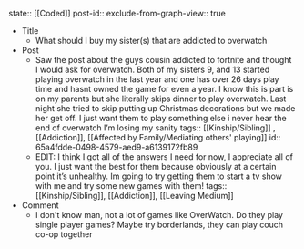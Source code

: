 state:: [[Coded]]
post-id::
exclude-from-graph-view:: true

- Title
	- What should I buy my sister(s) that are addicted to overwatch
- Post
	- Saw the post about the guys cousin addicted to fortnite and thought I would ask for overwatch. Both of my sisters 9, and 13 started playing overwatch in the last year and one has over 26 days play time and hasnt owned the game for even a year. I know this is part is on my parents but she literally skips dinner to play overwatch. Last night she tried to skip putting up Christmas decorations but we made her get off. I just want them to play something else i never hear the end of overwatch I’m losing my sanity
	  tags:: [[Kinship/Sibling]] , [[Addiction]], [[Affected by Family/Mediating others' playing]]
	  id:: 65a4fdde-0498-4579-aed9-a6139172fb89
	- EDIT: I think I got all of the answers I need for now, I appreciate all of you. I just want the best for them because obviously at a certain point it’s unhealthy. Im going to try getting them to start a tv show with me and try some new games with them!
	  tags:: [[Kinship/Sibling]], [[Addiction]], [[Leaving Medium]]
- Comment
	- I don't know man, not a lot of games like OverWatch. Do they play single player games? Maybe try borderlands, they can play couch co-op together